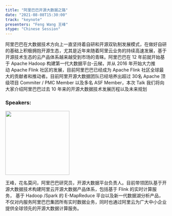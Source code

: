 ```yaml
---
title: "阿里巴巴开源大数据之路"
date: "2021-08-08T15:30:00"
track: "keynote"
presenters: "Feng Wang 王峰"
stype: "Chinese Session"
---
```

阿里巴巴在大数据技术方向上一直坚持着自研和开源双轨制发展模式，在做好自研的基础上积极拥抱开源生态，尤其是近年来随着阿里云业务的持续高速发展，基于开源技术生态的云产品体系越来越受到市场的青睐。阿里巴巴在 12 年前就开始基于 Apache Hadoop 构建第一代大数据平台-云梯，并从 2016 年开始大力推动 Apache Flink 社区的发展，目前阿里巴巴已经成为 Apache Flink 社区全球最大的贡献者和推动者。目前阿里开源大数据团队已经培养出超过 30名 Apache 顶级项目 Commiter / PMC Member 以及多名 ASF Member，本次 Talk 我们将向大家介绍阿里巴巴过去 10 年来的开源大数据技术发展历程以及未来规划
### Speakers:

<img src="images/speaker/Wang-Feng.png" width="200"/>


王峰，花名莫问，阿里巴巴研究员，开源大数据平台负责人。目前带领团队基于开源大数据技术构建阿里云开源大数据产品体系，包括基于 Flink 的实时计算服务， 基于 Hadoop /Spark 的 E-MapReduce 平台以及新一代数据湖分析产品，不仅对内服务阿里巴巴集团所有实时数据业务，同时也通过阿里云为广大中小企业提供全球领先的开源大数据计算服务。
